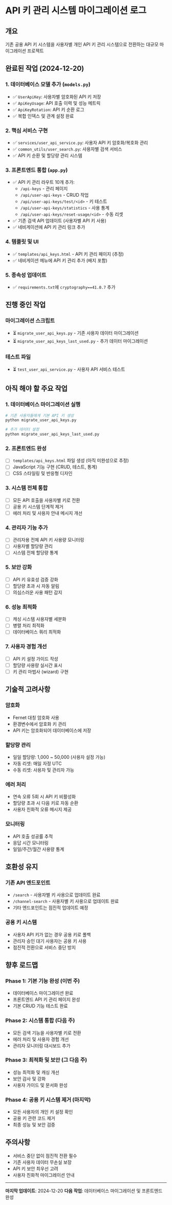 # API 키 관리 시스템 마이그레이션 로그

## 개요
기존 공용 API 키 시스템을 사용자별 개인 API 키 관리 시스템으로 전환하는 대규모 마이그레이션 프로젝트

## 완료된 작업 (2024-12-20)

### 1. 데이터베이스 모델 추가 (`models.py`)
- ✅ `UserApiKey`: 사용자별 암호화된 API 키 저장
- ✅ `ApiKeyUsage`: API 호출 이력 및 성능 메트릭
- ✅ `ApiKeyRotation`: API 키 순환 로그
- ✅ 복합 인덱스 및 관계 설정 완료

### 2. 핵심 서비스 구현
- ✅ `services/user_api_service.py`: 사용자 API 키 암호화/복호화 관리
- ✅ `common_utils/user_search.py`: 사용자별 검색 서비스
- ✅ API 키 순환 및 할당량 관리 시스템

### 3. 프론트엔드 통합 (`app.py`)
- ✅ API 키 관리 라우트 10개 추가:
  - `/api-keys` - 관리 페이지
  - `/api/user-api-keys` - CRUD 작업
  - `/api/user-api-keys/test/<id>` - 키 테스트
  - `/api/user-api-keys/statistics` - 사용 통계
  - `/api/user-api-keys/reset-usage/<id>` - 수동 리셋
- ✅ 기존 검색 API 업데이트 (사용자별 API 키 사용)
- ✅ 네비게이션에 API 키 관리 링크 추가

### 4. 템플릿 및 UI
- ✅ `templates/api_keys.html` - API 키 관리 페이지 (추정)
- ✅ 네비게이션 메뉴에 API 키 관리 추가 (배지 포함)

### 5. 종속성 업데이트
- ✅ `requirements.txt`에 `cryptography==41.0.7` 추가

## 진행 중인 작업

### 마이그레이션 스크립트
- ⏳ `migrate_user_api_keys.py` - 기존 사용자 데이터 마이그레이션
- ⏳ `migrate_user_api_keys_last_used.py` - 추가 데이터 마이그레이션

### 테스트 파일
- ⏳ `test_user_api_service.py` - 사용자 API 서비스 테스트

## 아직 해야 할 주요 작업

### 1. 데이터베이스 마이그레이션 실행
```bash
# 기존 사용자들에게 기본 API 키 생성
python migrate_user_api_keys.py

# 추가 데이터 설정
python migrate_user_api_keys_last_used.py
```

### 2. 프론트엔드 완성
- [ ] `templates/api_keys.html` 파일 생성 (아직 미완성으로 추정)
- [ ] JavaScript 기능 구현 (CRUD, 테스트, 통계)
- [ ] CSS 스타일링 및 반응형 디자인

### 3. 시스템 전체 통합
- [ ] 모든 API 호출을 사용자별 키로 전환
- [ ] 공용 키 시스템 단계적 제거
- [ ] 에러 처리 및 사용자 안내 메시지 개선

### 4. 관리자 기능 추가
- [ ] 관리자용 전체 API 키 사용량 모니터링
- [ ] 사용자별 할당량 관리
- [ ] 시스템 전체 할당량 통계

### 5. 보안 강화
- [ ] API 키 유효성 검증 강화
- [ ] 할당량 초과 시 자동 알림
- [ ] 의심스러운 사용 패턴 감지

### 6. 성능 최적화
- [ ] 캐싱 시스템 사용자별 세분화
- [ ] 병렬 처리 최적화
- [ ] 데이터베이스 쿼리 최적화

### 7. 사용자 경험 개선
- [ ] API 키 설정 가이드 작성
- [ ] 할당량 사용량 실시간 표시
- [ ] 키 관리 마법사 (wizard) 구현

## 기술적 고려사항

### 암호화
- Fernet 대칭 암호화 사용
- 환경변수에서 암호화 키 관리
- API 키는 암호화되어 데이터베이스에 저장

### 할당량 관리
- 일일 할당량: 1,000 ~ 50,000 (사용자 설정 가능)
- 자동 리셋: 매일 자정 UTC
- 수동 리셋: 사용자 및 관리자 가능

### 에러 처리
- 연속 오류 5회 시 API 키 비활성화
- 할당량 초과 시 다음 키로 자동 순환
- 사용자 친화적 오류 메시지 제공

### 모니터링
- API 호출 성공률 추적
- 응답 시간 모니터링
- 일일/주간/월간 사용량 통계

## 호환성 유지

### 기존 API 엔드포인트
- `/search` - 사용자별 키 사용으로 업데이트 완료
- `/channel-search` - 사용자별 키 사용으로 업데이트 완료
- 기타 엔드포인트는 점진적 업데이트 예정

### 공용 키 시스템
- 사용자 API 키가 없는 경우 공용 키로 폴백
- 관리자 승인 대기 사용자는 공용 키 사용
- 점진적 전환으로 서비스 중단 방지

## 향후 로드맵

### Phase 1: 기본 기능 완성 (이번 주)
- 데이터베이스 마이그레이션 완료
- 프론트엔드 API 키 관리 페이지 완성
- 기본 CRUD 기능 테스트 완료

### Phase 2: 시스템 통합 (다음 주)
- 모든 검색 기능을 사용자별 키로 전환
- 에러 처리 및 사용자 경험 개선
- 관리자 모니터링 대시보드 추가

### Phase 3: 최적화 및 보안 (그 다음 주)
- 성능 최적화 및 캐싱 개선
- 보안 감사 및 강화
- 사용자 가이드 및 문서화 완성

### Phase 4: 공용 키 시스템 제거 (마지막)
- 모든 사용자의 개인 키 설정 확인
- 공용 키 관련 코드 제거
- 최종 성능 및 보안 검증

## 주의사항
- 서비스 중단 없이 점진적 전환 필수
- 기존 사용자 데이터 무손실 보장
- API 키 보안 최우선 고려
- 사용자 친화적 마이그레이션 안내

---
**마지막 업데이트**: 2024-12-20
**다음 작업**: 데이터베이스 마이그레이션 및 프론트엔드 완성
